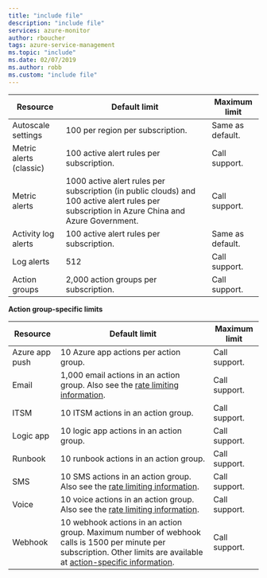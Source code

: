 ```yaml
---
title: "include file" 
description: "include file" 
services: azure-monitor
author: rboucher
tags: azure-service-management
ms.topic: "include"
ms.date: 02/07/2019
ms.author: robb
ms.custom: "include file"
---
```

| Resource | Default limit | Maximum limit |
| --- | --- | --- |
| Autoscale settings |100 per region per subscription. | Same as default. |
| Metric alerts (classic) |100 active alert rules per subscription. | Call support. |
| Metric alerts |1000 active alert rules per subscription (in public clouds) and 100 active alert rules per subscription in Azure China and Azure Government. | Call support. |
| Activity log alerts | 100 active alert rules per subscription. | Same as default. |
| Log alerts | 512 | Call support. |
| Action groups |2,000 action groups per subscription. | Call support. |

**Action group-specific limits**

| Resource | Default limit | Maximum limit |
| --- | --- | --- |
| Azure app push | 10 Azure app actions per action group. | Call support. |
| Email | 1,000 email actions in an action group. Also see the [rate limiting information](../articles/azure-monitor/platform/alerts-rate-limiting.md). | Call support. |
| ITSM | 10 ITSM actions in an action group. | Call support. | 
| Logic app | 10 logic app actions in an action group. | Call support. |
| Runbook | 10 runbook actions in an action group. | Call support. |
| SMS | 10 SMS actions in an action group. Also see the [rate limiting information](../articles/azure-monitor/platform/alerts-rate-limiting.md). | Call support. |
| Voice | 10 voice actions in an action group. Also see the [rate limiting information](../articles/azure-monitor/platform/alerts-rate-limiting.md). | Call support. |
| Webhook | 10 webhook actions in an action group.  Maximum number of webhook calls is 1500 per minute per subscription. Other limits are available at [action-specific information](../articles/azure-monitor/platform/action-groups.md#action-specific-information).  | Call support. |
